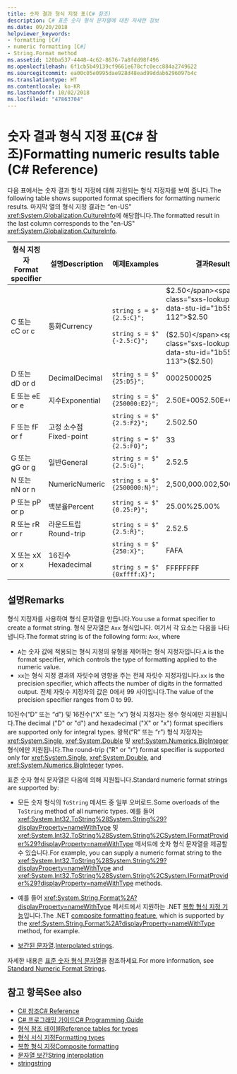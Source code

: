 ```yaml
---
title: 숫자 결과 형식 지정 표(C# 참조)
description: C# 표준 숫자 형식 문자열에 대한 자세한 정보
ms.date: 09/20/2018
helpviewer_keywords:
- formatting [C#]
- numeric formatting [C#]
- String.Format method
ms.assetid: 120ba537-4448-4c62-8676-7a8fdd98f496
ms.openlocfilehash: 6f1cb5b49139cf9661e678cfc0ecc884a2749622
ms.sourcegitcommit: ea00c05e0995dae928d48ead99ddab6296097b4c
ms.translationtype: HT
ms.contentlocale: ko-KR
ms.lasthandoff: 10/02/2018
ms.locfileid: "47863704"
---
```

# <a name="formatting-numeric-results-table-c-reference"></a><span data-ttu-id="1b55f-103">숫자 결과 형식 지정 표(C# 참조)</span><span class="sxs-lookup"><span data-stu-id="1b55f-103">Formatting numeric results table (C# Reference)</span></span>

<span data-ttu-id="1b55f-104">다음 표에서는 숫자 결과 형식 지정에 대해 지원되는 형식 지정자를 보여 줍니다.</span><span class="sxs-lookup"><span data-stu-id="1b55f-104">The following table shows supported format specifiers for formatting numeric results.</span></span> <span data-ttu-id="1b55f-105">마지막 열의 형식 지정 결과는 “en-US” <xref:System.Globalization.CultureInfo>에 해당합니다.</span><span class="sxs-lookup"><span data-stu-id="1b55f-105">The formatted result in the last column corresponds to the "en-US" <xref:System.Globalization.CultureInfo>.</span></span>

|<span data-ttu-id="1b55f-106">형식 지정자</span><span class="sxs-lookup"><span data-stu-id="1b55f-106">Format specifier</span></span>|<span data-ttu-id="1b55f-107">설명</span><span class="sxs-lookup"><span data-stu-id="1b55f-107">Description</span></span>|<span data-ttu-id="1b55f-108">예제</span><span class="sxs-lookup"><span data-stu-id="1b55f-108">Examples</span></span>|<span data-ttu-id="1b55f-109">결과</span><span class="sxs-lookup"><span data-stu-id="1b55f-109">Result</span></span>|  
|----------------------|-----------------|--------------|------------|  
|<span data-ttu-id="1b55f-110">C 또는 c</span><span class="sxs-lookup"><span data-stu-id="1b55f-110">C or c</span></span>|<span data-ttu-id="1b55f-111">통화</span><span class="sxs-lookup"><span data-stu-id="1b55f-111">Currency</span></span>|`string s = $"{2.5:C}";`<br /><br /> `string s = $"{-2.5:C}";`|<span data-ttu-id="1b55f-112">$2.50</span><span class="sxs-lookup"><span data-stu-id="1b55f-112">$2.50</span></span><br /><br /> <span data-ttu-id="1b55f-113">($2.50)</span><span class="sxs-lookup"><span data-stu-id="1b55f-113">($2.50)</span></span>|  
|<span data-ttu-id="1b55f-114">D 또는 d</span><span class="sxs-lookup"><span data-stu-id="1b55f-114">D or d</span></span>|<span data-ttu-id="1b55f-115">Decimal</span><span class="sxs-lookup"><span data-stu-id="1b55f-115">Decimal</span></span>|`string s = $"{25:D5}";`|<span data-ttu-id="1b55f-116">00025</span><span class="sxs-lookup"><span data-stu-id="1b55f-116">00025</span></span>|  
|<span data-ttu-id="1b55f-117">E 또는 e</span><span class="sxs-lookup"><span data-stu-id="1b55f-117">E or e</span></span>|<span data-ttu-id="1b55f-118">지수</span><span class="sxs-lookup"><span data-stu-id="1b55f-118">Exponential</span></span>|`string s = $"{250000:E2}";`|<span data-ttu-id="1b55f-119">2.50E+005</span><span class="sxs-lookup"><span data-stu-id="1b55f-119">2.50E+005</span></span>|  
|<span data-ttu-id="1b55f-120">F 또는 f</span><span class="sxs-lookup"><span data-stu-id="1b55f-120">F or f</span></span>|<span data-ttu-id="1b55f-121">고정 소수점</span><span class="sxs-lookup"><span data-stu-id="1b55f-121">Fixed-point</span></span>|`string s = $"{2.5:F2}";`<br /><br /> `string s = $"{2.5:F0}";`|<span data-ttu-id="1b55f-122">2.50</span><span class="sxs-lookup"><span data-stu-id="1b55f-122">2.50</span></span><br /><br /> <span data-ttu-id="1b55f-123">3</span><span class="sxs-lookup"><span data-stu-id="1b55f-123">3</span></span>|  
|<span data-ttu-id="1b55f-124">G 또는 g</span><span class="sxs-lookup"><span data-stu-id="1b55f-124">G or g</span></span>|<span data-ttu-id="1b55f-125">일반</span><span class="sxs-lookup"><span data-stu-id="1b55f-125">General</span></span>|`string s = $"{2.5:G}";`|<span data-ttu-id="1b55f-126">2.5</span><span class="sxs-lookup"><span data-stu-id="1b55f-126">2.5</span></span>|  
|<span data-ttu-id="1b55f-127">N 또는 n</span><span class="sxs-lookup"><span data-stu-id="1b55f-127">N or n</span></span>|<span data-ttu-id="1b55f-128">Numeric</span><span class="sxs-lookup"><span data-stu-id="1b55f-128">Numeric</span></span>|`string s = $"{2500000:N}";`|<span data-ttu-id="1b55f-129">2,500,000.00</span><span class="sxs-lookup"><span data-stu-id="1b55f-129">2,500,000.00</span></span>|  
|<span data-ttu-id="1b55f-130">P 또는 p</span><span class="sxs-lookup"><span data-stu-id="1b55f-130">P or p</span></span>|<span data-ttu-id="1b55f-131">백분율</span><span class="sxs-lookup"><span data-stu-id="1b55f-131">Percent</span></span>|`string s = $"{0.25:P}";`|<span data-ttu-id="1b55f-132">25.00%</span><span class="sxs-lookup"><span data-stu-id="1b55f-132">25.00%</span></span>|  
|<span data-ttu-id="1b55f-133">R 또는 r</span><span class="sxs-lookup"><span data-stu-id="1b55f-133">R or r</span></span>|<span data-ttu-id="1b55f-134">라운드트립</span><span class="sxs-lookup"><span data-stu-id="1b55f-134">Round-trip</span></span>|`string s = $"{2.5:R}";`|<span data-ttu-id="1b55f-135">2.5</span><span class="sxs-lookup"><span data-stu-id="1b55f-135">2.5</span></span>|  
|<span data-ttu-id="1b55f-136">X 또는 x</span><span class="sxs-lookup"><span data-stu-id="1b55f-136">X or x</span></span>|<span data-ttu-id="1b55f-137">16진수</span><span class="sxs-lookup"><span data-stu-id="1b55f-137">Hexadecimal</span></span>|`string s = $"{250:X}";`<br /><br /> `string s = $"{0xffff:X}";`|<span data-ttu-id="1b55f-138">FA</span><span class="sxs-lookup"><span data-stu-id="1b55f-138">FA</span></span><br /><br /> <span data-ttu-id="1b55f-139">FFFF</span><span class="sxs-lookup"><span data-stu-id="1b55f-139">FFFF</span></span>|  

## <a name="remarks"></a><span data-ttu-id="1b55f-140">설명</span><span class="sxs-lookup"><span data-stu-id="1b55f-140">Remarks</span></span>

<span data-ttu-id="1b55f-141">형식 지정자를 사용하여 형식 문자열을 만듭니다.</span><span class="sxs-lookup"><span data-stu-id="1b55f-141">You use a format specifier to create a format string.</span></span> <span data-ttu-id="1b55f-142">형식 문자열은 `Axx` 형식입니다. 여기서 각 요소는 다음을 나타냅니다.</span><span class="sxs-lookup"><span data-stu-id="1b55f-142">The format string is of the following form: `Axx`, where</span></span>

- <span data-ttu-id="1b55f-143">`A`는 숫자 값에 적용되는 형식 지정의 유형을 제어하는 형식 지정자입니다.</span><span class="sxs-lookup"><span data-stu-id="1b55f-143">`A` is the format specifier, which controls the type of formatting applied to the numeric value.</span></span>
- <span data-ttu-id="1b55f-144">`xx`는 형식 지정 결과의 자릿수에 영향을 주는 전체 자릿수 지정자입니다.</span><span class="sxs-lookup"><span data-stu-id="1b55f-144">`xx` is the precision specifier, which affects the number of digits in the formatted output.</span></span> <span data-ttu-id="1b55f-145">전체 자릿수 지정자의 값은 0에서 99 사이입니다.</span><span class="sxs-lookup"><span data-stu-id="1b55f-145">The value of the precision specifier ranges from 0 to 99.</span></span>

<span data-ttu-id="1b55f-146">10진수(“D” 또는 “d”) 및 16진수(“X” 또는 “x”) 형식 지정자는 정수 형식에만 지원됩니다.</span><span class="sxs-lookup"><span data-stu-id="1b55f-146">The decimal ("D" or "d") and hexadecimal ("X" or "x") format specifiers are supported only for integral types.</span></span> <span data-ttu-id="1b55f-147">왕복(“R” 또는 “r”) 형식 지정자는 <xref:System.Single>, <xref:System.Double> 및 <xref:System.Numerics.BigInteger> 형식에만 지원됩니다.</span><span class="sxs-lookup"><span data-stu-id="1b55f-147">The round-trip ("R" or "r") format specifier is supported only for <xref:System.Single>, <xref:System.Double>, and <xref:System.Numerics.BigInteger> types.</span></span>

<span data-ttu-id="1b55f-148">표준 숫자 형식 문자열은 다음에 의해 지원됩니다.</span><span class="sxs-lookup"><span data-stu-id="1b55f-148">Standard numeric format strings are supported by:</span></span>

- <span data-ttu-id="1b55f-149">모든 숫자 형식의 `ToString` 메서드 중 일부 오버로드.</span><span class="sxs-lookup"><span data-stu-id="1b55f-149">Some overloads of the `ToString` method of all numeric types.</span></span> <span data-ttu-id="1b55f-150">예를 들어 <xref:System.Int32.ToString%28System.String%29?displayProperty=nameWithType> 및 <xref:System.Int32.ToString%28System.String%2CSystem.IFormatProvider%29?displayProperty=nameWithType> 메서드에 숫자 형식 문자열을 제공할 수 있습니다.</span><span class="sxs-lookup"><span data-stu-id="1b55f-150">For example, you can supply a numeric format string to the <xref:System.Int32.ToString%28System.String%29?displayProperty=nameWithType> and <xref:System.Int32.ToString%28System.String%2CSystem.IFormatProvider%29?displayProperty=nameWithType> methods.</span></span>

- <span data-ttu-id="1b55f-151">예를 들어 <xref:System.String.Format%2A?displayProperty=nameWithType> 메서드에서 지원하는 .NET [복합 형식 지정 기능](../../../standard/base-types/composite-formatting.md)입니다.</span><span class="sxs-lookup"><span data-stu-id="1b55f-151">The .NET [composite formatting feature](../../../standard/base-types/composite-formatting.md), which is supported by the <xref:System.String.Format%2A?displayProperty=nameWithType> method, for example.</span></span>

- <span data-ttu-id="1b55f-152">[보간된 문자열](../tokens/interpolated.md).</span><span class="sxs-lookup"><span data-stu-id="1b55f-152">[Interpolated strings](../tokens/interpolated.md).</span></span>

<span data-ttu-id="1b55f-153">자세한 내용은 [표준 숫자 형식 문자열](../../../standard/base-types/standard-numeric-format-strings.md)을 참조하세요.</span><span class="sxs-lookup"><span data-stu-id="1b55f-153">For more information, see [Standard Numeric Format Strings](../../../standard/base-types/standard-numeric-format-strings.md).</span></span>

## <a name="see-also"></a><span data-ttu-id="1b55f-154">참고 항목</span><span class="sxs-lookup"><span data-stu-id="1b55f-154">See also</span></span>

- [<span data-ttu-id="1b55f-155">C# 참조</span><span class="sxs-lookup"><span data-stu-id="1b55f-155">C# Reference</span></span>](../index.md)
- [<span data-ttu-id="1b55f-156">C# 프로그래밍 가이드</span><span class="sxs-lookup"><span data-stu-id="1b55f-156">C# Programming Guide</span></span>](../../programming-guide/index.md)
- [<span data-ttu-id="1b55f-157">형식 참조 테이블</span><span class="sxs-lookup"><span data-stu-id="1b55f-157">Reference tables for types</span></span>](reference-tables-for-types.md)
- [<span data-ttu-id="1b55f-158">형식 서식 지정</span><span class="sxs-lookup"><span data-stu-id="1b55f-158">Formatting types</span></span>](../../../standard/base-types/formatting-types.md)
- [<span data-ttu-id="1b55f-159">복합 형식 지정</span><span class="sxs-lookup"><span data-stu-id="1b55f-159">Composite formatting</span></span>](../../../standard/base-types/composite-formatting.md)
- [<span data-ttu-id="1b55f-160">문자열 보간</span><span class="sxs-lookup"><span data-stu-id="1b55f-160">String interpolation</span></span>](../tokens/interpolated.md)
- [<span data-ttu-id="1b55f-161">string</span><span class="sxs-lookup"><span data-stu-id="1b55f-161">string</span></span>](string.md)
